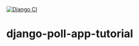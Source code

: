 [![Django CI](https://github.com/omegatrix/django-poll-app-tutorial/actions/workflows/django.yml/badge.svg)](https://github.com/omegatrix/django-poll-app-tutorial/actions/workflows/django.yml)


# django-poll-app-tutorial